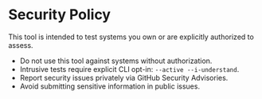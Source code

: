 # Security Policy

This tool is intended to test systems you own or are explicitly authorized to assess.

- Do not use this tool against systems without authorization.
- Intrusive tests require explicit CLI opt-in: `--active --i-understand`.
- Report security issues privately via GitHub Security Advisories.
- Avoid submitting sensitive information in public issues.
